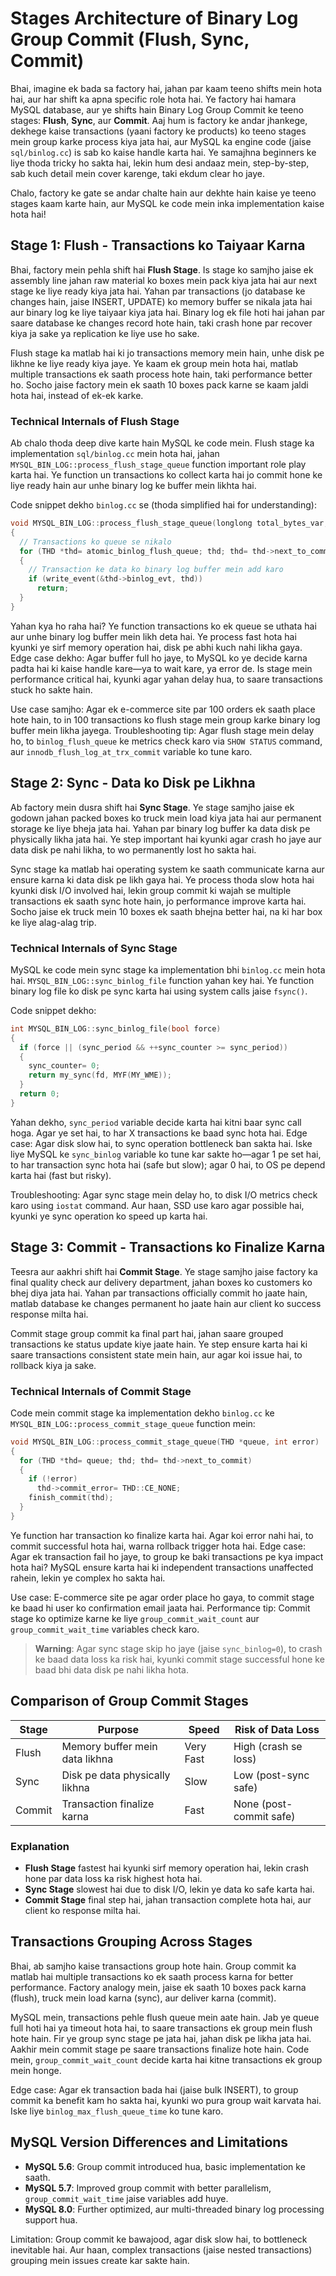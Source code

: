 # Stages Architecture of Binary Log Group Commit (Flush, Sync, Commit)

Bhai, imagine ek bada sa factory hai, jahan par kaam teeno shifts mein hota hai, aur har shift ka apna specific role hota hai. Ye factory hai hamara MySQL database, aur ye shifts hain Binary Log Group Commit ke teeno stages: **Flush**, **Sync**, aur **Commit**. Aaj hum is factory ke andar jhankege, dekhege kaise transactions (yaani factory ke products) ko teeno stages mein group karke process kiya jata hai, aur MySQL ka engine code (jaise `sql/binlog.cc`) is sab ko kaise handle karta hai. Ye samajhna beginners ke liye thoda tricky ho sakta hai, lekin hum desi andaaz mein, step-by-step, sab kuch detail mein cover karenge, taki ekdum clear ho jaye.

Chalo, factory ke gate se andar chalte hain aur dekhte hain kaise ye teeno stages kaam karte hain, aur MySQL ke code mein inka implementation kaise hota hai!

## Stage 1: Flush - Transactions ko Taiyaar Karna

Bhai, factory mein pehla shift hai **Flush Stage**. Is stage ko samjho jaise ek assembly line jahan raw material ko boxes mein pack kiya jata hai aur next stage ke liye ready kiya jata hai. Yahan par transactions (jo database ke changes hain, jaise INSERT, UPDATE) ko memory buffer se nikala jata hai aur binary log ke liye taiyaar kiya jata hai. Binary log ek file hoti hai jahan par saare database ke changes record hote hain, taki crash hone par recover kiya ja sake ya replication ke liye use ho sake.

Flush stage ka matlab hai ki jo transactions memory mein hain, unhe disk pe likhne ke liye ready kiya jaye. Ye kaam ek group mein hota hai, matlab multiple transactions ek saath process hote hain, taki performance better ho. Socho jaise factory mein ek saath 10 boxes pack karne se kaam jaldi hota hai, instead of ek-ek karke.

### Technical Internals of Flush Stage
Ab chalo thoda deep dive karte hain MySQL ke code mein. Flush stage ka implementation `sql/binlog.cc` mein hota hai, jahan `MYSQL_BIN_LOG::process_flush_stage_queue` function important role play karta hai. Ye function un transactions ko collect karta hai jo commit hone ke liye ready hain aur unhe binary log ke buffer mein likhta hai.

Code snippet dekho `binlog.cc` se (thoda simplified hai for understanding):

```c
void MYSQL_BIN_LOG::process_flush_stage_queue(longlong total_bytes_var, bool all, THD **out_queue)
{
  // Transactions ko queue se nikalo
  for (THD *thd= atomic_binlog_flush_queue; thd; thd= thd->next_to_commit)
  {
    // Transaction ke data ko binary log buffer mein add karo
    if (write_event(&thd->binlog_evt, thd))
      return;
  }
}
```

Yahan kya ho raha hai? Ye function transactions ko ek queue se uthata hai aur unhe binary log buffer mein likh deta hai. Ye process fast hota hai kyunki ye sirf memory operation hai, disk pe abhi kuch nahi likha gaya. Edge case dekho: Agar buffer full ho jaye, to MySQL ko ye decide karna padta hai ki kaise handle kare—ya to wait kare, ya error de. Is stage mein performance critical hai, kyunki agar yahan delay hua, to saare transactions stuck ho sakte hain.

Use case samjho: Agar ek e-commerce site par 100 orders ek saath place hote hain, to in 100 transactions ko flush stage mein group karke binary log buffer mein likha jayega. Troubleshooting tip: Agar flush stage mein delay ho, to `binlog_flush_queue` ke metrics check karo via `SHOW STATUS` command, aur `innodb_flush_log_at_trx_commit` variable ko tune karo.

## Stage 2: Sync - Data ko Disk pe Likhna

Ab factory mein dusra shift hai **Sync Stage**. Ye stage samjho jaise ek godown jahan packed boxes ko truck mein load kiya jata hai aur permanent storage ke liye bheja jata hai. Yahan par binary log buffer ka data disk pe physically likha jata hai. Ye step important hai kyunki agar crash ho jaye aur data disk pe nahi likha, to wo permanently lost ho sakta hai.

Sync stage ka matlab hai operating system ke saath communicate karna aur ensure karna ki data disk pe likh gaya hai. Ye process thoda slow hota hai kyunki disk I/O involved hai, lekin group commit ki wajah se multiple transactions ek saath sync hote hain, jo performance improve karta hai. Socho jaise ek truck mein 10 boxes ek saath bhejna better hai, na ki har box ke liye alag-alag trip.

### Technical Internals of Sync Stage
MySQL ke code mein sync stage ka implementation bhi `binlog.cc` mein hota hai. `MYSQL_BIN_LOG::sync_binlog_file` function yahan key hai. Ye function binary log file ko disk pe sync karta hai using system calls jaise `fsync()`.

Code snippet dekho:

```c
int MYSQL_BIN_LOG::sync_binlog_file(bool force)
{
  if (force || (sync_period && ++sync_counter >= sync_period))
  {
    sync_counter= 0;
    return my_sync(fd, MYF(MY_WME));
  }
  return 0;
}
```

Yahan dekho, `sync_period` variable decide karta hai kitni baar sync call hoga. Agar ye set hai, to har X transactions ke baad sync hota hai. Edge case: Agar disk slow hai, to sync operation bottleneck ban sakta hai. Iske liye MySQL ke `sync_binlog` variable ko tune kar sakte ho—agar 1 pe set hai, to har transaction sync hota hai (safe but slow); agar 0 hai, to OS pe depend karta hai (fast but risky).

Troubleshooting: Agar sync stage mein delay ho, to disk I/O metrics check karo using `iostat` command. Aur haan, SSD use karo agar possible hai, kyunki ye sync operation ko speed up karta hai.

## Stage 3: Commit - Transactions ko Finalize Karna

Teesra aur aakhri shift hai **Commit Stage**. Ye stage samjho jaise factory ka final quality check aur delivery department, jahan boxes ko customers ko bhej diya jata hai. Yahan par transactions officially commit ho jaate hain, matlab database ke changes permanent ho jaate hain aur client ko success response milta hai.

Commit stage group commit ka final part hai, jahan saare grouped transactions ke status update kiye jaate hain. Ye step ensure karta hai ki saare transactions consistent state mein hain, aur agar koi issue hai, to rollback kiya ja sake.

### Technical Internals of Commit Stage
Code mein commit stage ka implementation dekho `binlog.cc` ke `MYSQL_BIN_LOG::process_commit_stage_queue` function mein:

```c
void MYSQL_BIN_LOG::process_commit_stage_queue(THD *queue, int error)
{
  for (THD *thd= queue; thd; thd= thd->next_to_commit)
  {
    if (!error)
      thd->commit_error= THD::CE_NONE;
    finish_commit(thd);
  }
}
```

Ye function har transaction ko finalize karta hai. Agar koi error nahi hai, to commit successful hota hai, warna rollback trigger hota hai. Edge case: Agar ek transaction fail ho jaye, to group ke baki transactions pe kya impact hota hai? MySQL ensure karta hai ki independent transactions unaffected rahein, lekin ye complex ho sakta hai.

Use case: E-commerce site pe agar order place ho gaya, to commit stage ke baad hi user ko confirmation email jaata hai. Performance tip: Commit stage ko optimize karne ke liye `group_commit_wait_count` aur `group_commit_wait_time` variables check karo.

> **Warning**: Agar sync stage skip ho jaye (jaise `sync_binlog=0`), to crash ke baad data loss ka risk hai, kyunki commit stage successful hone ke baad bhi data disk pe nahi likha hota.

## Comparison of Group Commit Stages

| Stage   | Purpose                          | Speed       | Risk of Data Loss       |
|---------|----------------------------------|-------------|-------------------------|
| Flush   | Memory buffer mein data likhna  | Very Fast   | High (crash se loss)    |
| Sync    | Disk pe data physically likhna  | Slow        | Low (post-sync safe)    |
| Commit  | Transaction finalize karna      | Fast        | None (post-commit safe) |

### Explanation
- **Flush Stage** fastest hai kyunki sirf memory operation hai, lekin crash hone par data loss ka risk highest hota hai.
- **Sync Stage** slowest hai due to disk I/O, lekin ye data ko safe karta hai.
- **Commit Stage** final step hai, jahan transaction complete hota hai, aur client ko response milta hai.

## Transactions Grouping Across Stages

Bhai, ab samjho kaise transactions group hote hain. Group commit ka matlab hai multiple transactions ko ek saath process karna for better performance. Factory analogy mein, jaise ek saath 10 boxes pack karna (flush), truck mein load karna (sync), aur deliver karna (commit).

MySQL mein, transactions pehle flush queue mein aate hain. Jab ye queue full hoti hai ya timeout hota hai, to saare transactions ek group mein flush hote hain. Fir ye group sync stage pe jata hai, jahan disk pe likha jata hai. Aakhir mein commit stage pe saare transactions finalize hote hain. Code mein, `group_commit_wait_count` decide karta hai kitne transactions ek group mein honge.

Edge case: Agar ek transaction bada hai (jaise bulk INSERT), to group commit ka benefit kam ho sakta hai, kyunki wo pura group wait karvata hai. Iske liye `binlog_max_flush_queue_time` ko tune karo.

## MySQL Version Differences and Limitations

- **MySQL 5.6**: Group commit introduced hua, basic implementation ke saath.
- **MySQL 5.7**: Improved group commit with better parallelism, `group_commit_wait_time` jaise variables add huye.
- **MySQL 8.0**: Further optimized, aur multi-threaded binary log processing support hua.

Limitation: Group commit ke bawajood, agar disk slow hai, to bottleneck inevitable hai. Aur haan, complex transactions (jaise nested transactions) grouping mein issues create kar sakte hain.